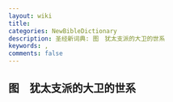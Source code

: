 ```yaml
---
layout: wiki
title: 
categories: NewBibleDictionary
description: 圣经新词典: 图　犹太支派的大卫的世系
keywords: , 
comments: false
---
```


## 图　犹太支派的大卫的世系










